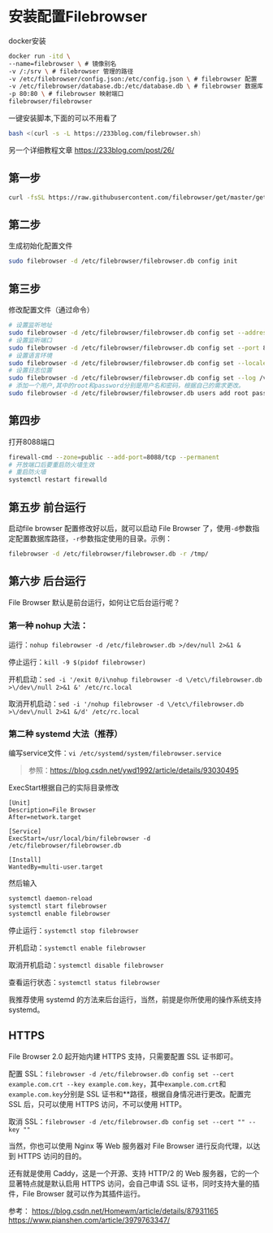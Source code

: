 # 安装配置Filebrowser


docker安装

```bash
docker run -itd \
--name=filebrowser \ # 镜像别名
-v /:/srv \ # filebrowser 管理的路径
-v /etc/filebrowser/config.json:/etc/config.json \ # filebrowser 配置
-v /etc/filebrowser/database.db:/etc/database.db \ # filebrowser 数据库
-p 80:80 \ # filebrowser 映射端口
filebrowser/filebrowser
```

一键安装脚本,下面的可以不用看了

```bash
bash <(curl -s -L https://233blog.com/filebrowser.sh)
```

另一个详细教程文章
https://233blog.com/post/26/

## 第一步

```bash
curl -fsSL https://raw.githubusercontent.com/filebrowser/get/master/get.sh | bash
```

## 第二步

生成初始化配置文件

```bash
sudo filebrowser -d /etc/filebrowser/filebrowser.db config init
```

## 第三步

修改配置文件（通过命令）

```bash
# 设置监听地址
sudo filebrowser -d /etc/filebrowser/filebrowser.db config set --address 0.0.0.0  
# 设置监听端口
sudo filebrowser -d /etc/filebrowser/filebrowser.db config set --port 8088
# 设置语言环境
sudo filebrowser -d /etc/filebrowser/filebrowser.db config set --locale zh-cn
# 设置日志位置
sudo filebrowser -d /etc/filebrowser/filebrowser.db config set --log /var/log/filebrowser.log
# 添加一个用户,其中的root和password分别是用户名和密码，根据自己的需求更改。
sudo filebrowser -d /etc/filebrowser/filebrowser.db users add root password --perm.admin
```

## 第四步

打开8088端口

```bash
firewall-cmd --zone=public --add-port=8088/tcp --permanent
# 开放端口后要重启防火墙生效
# 重启防火墙
systemctl restart firewalld
```

## 第五步 前台运行

启动file browser
配置修改好以后，就可以启动 File Browser 了，使用`-d`参数指定配置数据库路径，`-r`参数指定使用的目录。示例：

```bash
filebrowser -d /etc/filebrowser/filebrowser.db -r /tmp/
```

## 第六步 后台运行

File Browser 默认是前台运行，如何让它后台运行呢？

### 第一种 nohup 大法：

运行：`nohup filebrowser -d /etc/filebrowser.db >/dev/null 2>&1 &`

停止运行：`kill -9 $(pidof filebrowser)`

开机启动：`sed -i '/exit 0/i\nohup filebrowser -d \/etc\/filebrowser.db >\/dev\/null 2>&1 &' /etc/rc.local`

取消开机启动：`sed -i '/nohup filebrowser -d \/etc\/filebrowser.db >\/dev\/null 2>&1 &/d' /etc/rc.local`

### 第二种 systemd 大法（**推荐**）

编写service文件：`vi /etc/systemd/system/filebrowser.service`

> 参照：https://blog.csdn.net/ywd1992/article/details/93030495

ExecStart根据自己的实际目录修改

```
[Unit]
Description=File Browser
After=network.target

[Service]
ExecStart=/usr/local/bin/filebrowser -d /etc/filebrowser/filebrowser.db

[Install]
WantedBy=multi-user.target
```

然后输入

```bash
systemctl daemon-reload
systemctl start filebrowser
systemctl enable filebrowser
```

停止运行：`systemctl stop filebrowser`

开机启动：`systemctl enable filebrowser`

取消开机启动：`systemctl disable filebrowser`

查看运行状态：`systemctl status filebrowser`

我推荐使用 systemd 的方法来后台运行，当然，前提是你所使用的操作系统支持 systemd。

## HTTPS

File Browser 2.0 起开始内建 HTTPS 支持，只需要配置 SSL 证书即可。

配置 SSL：`filebrowser -d /etc/filebrowser.db config set --cert example.com.crt --key example.com.key`，其中`example.com.crt`和`example.com.key`分别是 SSL 证书和**路径，根据自身情况进行更改。配置完 SSL 后，只可以使用 HTTPS 访问，不可以使用 HTTP。

取消 SSL：`filebrowser -d /etc/filebrowser.db config set --cert "" --key ""`

当然，你也可以使用 Nginx 等 Web 服务器对 File Browser 进行反向代理，以达到 HTTPS 访问的目的。

还有就是使用 Caddy，这是一个开源、支持 HTTP/2 的 Web 服务器，它的一个显著特点就是默认启用 HTTPS 访问，会自己申请 SSL 证书，同时支持大量的插件，File Browser 就可以作为其插件运行。

参考：
https://blog.csdn.net/Homewm/article/details/87931165
https://www.pianshen.com/article/3979763347/
